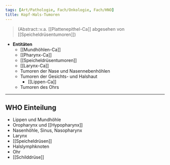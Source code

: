 ```yaml
---
tags: [Art/Pathologie, Fach/Onkologie, Fach/HNO]
title: Kopf-Hals-Tumoren
---
```

> (Abstract::v.a. [[Plattenepithel-Ca]] abgesehen von [[Speicheldrüsentumoren]])
- **Entitäten**
	- [[Mundhöhlen-Ca]]
	- [[Pharynx-Ca]]
	- [[Speicheldrüsentumoren]]
	- [[Larynx-Ca]]
	- Tumoren der Nase und Nasennebenhöhlen
	- Tumoren der Gesichts- und Halshaut
		- [[Lippen-Ca]]
	- Tumoren des Ohrs
---
## WHO Einteilung
- Lippen und Mundhöhle
- Oropharynx und [[Hypopharynx]]
- Nasenhöhle, Sinus, Nasopharynx
- Larynx
- [[Speicheldrüsen]]
- Halslymphknoten
- Ohr
- [[Schilddrüse]]